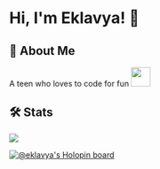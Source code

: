 # Hi, I'm Eklavya! 👋

  
## 🚀 About Me
A teen who loves to code for fun <img src="https://pfps.gg/assets/pfps/8302-beluga.png" width="35" height="35"/>

## 🛠 Stats
<!-- <img src="https://github-readme-stats.vercel.app/api?username=Eklavyadev&show_icons=true&theme=dark&count_private=true" alt="EklavyaDev" /> -->
![](https://komarev.com/ghpvc/?username=eklavyadev&color=green&label=PROFILE+VIEWS)

[![@eklavya's Holopin board](https://holopin.me/eklavya)](https://holopin.io/@eklavya)
